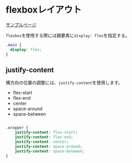 # flexboxレイアウト

[サンプルページ](https://tomioka-k.github.io/html-css-basic/content/flex-layout.html)

`flexbox`を使用する際には親要素に`display: flex`を指定する。

```css
.main {
  display: flex;
}
```

## justify-content

横方向の位置の調整には、`justify-content`を使用します。

- flex-start
- flex-end
- center
- space-around
- space-between

```css

.wrapper {
    justify-content: flex-start;
    justify-content: flex-end;    
    justify-content: center;
    justify-content: space-around;
    justify-content: space-between;
}

```

